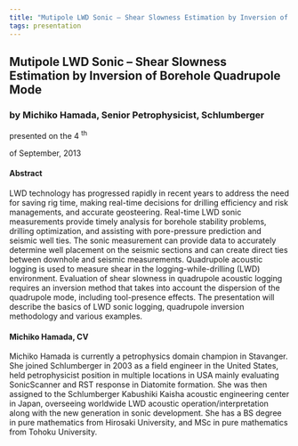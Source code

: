 ```yaml
---
title: "Mutipole LWD Sonic – Shear Slowness Estimation by Inversion of Borehole Quadrupole Mode (Michiko Hamada, Senior Petrophysicist, Schlumberger)"
tags: presentation
---
```



		
<h2>
Mutipole LWD Sonic – Shear Slowness Estimation by Inversion of Borehole Quadrupole Mode
</h2>

 



		
<h3>
by Michiko Hamada, Senior Petrophysicist, Schlumberger
</h3>

 



 
<p>
presented on the 4
<sup>
th
</sup>

 of September, 2013
</p>

	

 
<h4>
Abstract
</h4>



		

		
<p>
LWD technology has progressed rapidly in recent years to address the need for saving rig time, making real-time decisions for drilling efficiency and risk managements, and accurate geosteering. Real-time LWD sonic measurements provide timely analysis for borehole stability problems, drilling optimization, and assisting with pore-pressure prediction and seismic well ties. The sonic measurement can provide data to accurately determine well placement on the seismic sections and can create direct ties between downhole and seismic measurements. Quadrupole acoustic logging is used to measure shear in the logging-while-drilling (LWD) environment. Evaluation of shear slowness in quadrupole acoustic logging requires an inversion method that takes into account the dispersion of the quadrupole mode, including tool-presence effects. The presentation will describe the basics of LWD sonic logging, quadrupole inversion methodology and various examples.
</p>





		
<h4>
Michiko Hamada, CV
</h4>





		
<p>
Michiko Hamada is currently a petrophysics domain champion in Stavanger. She joined Schlumberger in 2003 as a field engineer in the United States, held petrophysicist position in multiple locations in USA mainly evaluating SonicScanner and RST response in Diatomite formation. She was then assigned to the Schlumberger Kabushiki Kaisha acoustic engineering center in Japan, overseeing worldwide LWD acoustic operation/interpretation along with the new generation in sonic development.  She has a BS degree in pure mathematics from Hirosaki University, and MSc in pure mathematics from Tohoku University.
</p>



 	     

	

